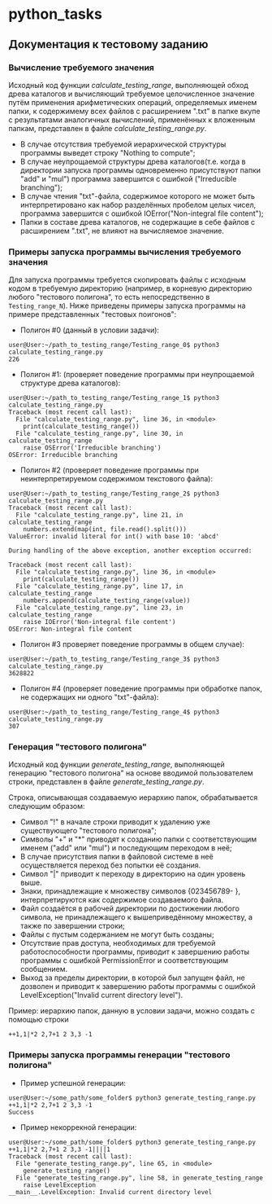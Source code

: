 # python_tasks
## Документация к тестовому заданию
### Вычисление требуемого значения
Исходный код функции *calculate_testing_range*, выполняющей обход древа каталогов и вычисляющий требуемое целочисленное значение путём применения арифметических операций, определяемых именем папки, к содержимему всех файлов с расширением ".txt" в папке вкупе с результатами аналогичных вычислений, применённых к вложенным папкам, представлен в файле *calculate_testing_range.py*.

* В случае отсутствия требуемой иерархической структуры программы выведет строку "Nothing to compute";
* В случае неупрощаемой структуры древа каталогов(т.е. когда в директории запуска программы одновременно присутствуют папки "add" и "mul") программа завершится с ошибкой ("Irreducible branching");
* В случае чтения "txt"-файла, содержимое которого не может быть интерпретировано как набор разделённых пробелом целых чисел, программа завершится с ошибкой IOError("Non-integral file content");
* Папки в составе древа каталогов, не содержащие в себе файлов с расширением ".txt", не влияют на вычисляемое значение.

### Примеры запуска программы вычисления требуемого значения
Для запуска программы требуется скопировать файлы с исходным кодом в требуемую директорию (например, в корневую директорию любого "тестового полигона", то есть непосредственно в `Testing_range_N`).
Ниже приведены примеры запуска программы на примере представленных "тестовых поигонов":
* Полигон #0 (данный в условии задачи):
```
user@User:~/path_to_testing_range/Testing_range_0$ python3 calculate_testing_range.py 
226
```
* Полигон #1: (проверяет поведение программы при неупрощаемой структуре древа каталогов):
```
user@User:~/path_to_testing_range/Testing_range_1$ python3 calculate_testing_range.py 
Traceback (most recent call last):
  File "calculate_testing_range.py", line 36, in <module>
    print(calculate_testing_range())
  File "calculate_testing_range.py", line 30, in calculate_testing_range
    raise OSError('Irreducible branching')
OSError: Irreducible branching

```
* Полигон #2 (проверяет поведение программы при неинтерпретируемом содержимом текстового файла):
```
user@User:~/path_to_testing_range/Testing_range_2$ python3 calculate_testing_range.py 
Traceback (most recent call last):
  File "calculate_testing_range.py", line 21, in calculate_testing_range
    numbers.extend(map(int, file.read().split()))
ValueError: invalid literal for int() with base 10: 'abcd'

During handling of the above exception, another exception occurred:

Traceback (most recent call last):
  File "calculate_testing_range.py", line 36, in <module>
    print(calculate_testing_range())
  File "calculate_testing_range.py", line 17, in calculate_testing_range
    numbers.append(calculate_testing_range(value))
  File "calculate_testing_range.py", line 23, in calculate_testing_range
    raise IOError('Non-integral file content')
OSError: Non-integral file content
```
* Полигон #3 проверяет поведение программы в общем случае):
```
user@User:~/path_to_testing_range/Testing_range_3$ python3 calculate_testing_range.py 
3628822
```
* Полигон #4 (проверяет поведение программы при обработке папок, не содержащих ни одного "txt"-файла):
```
user@User:~/path_to_testing_range/Testing_range_4$ python3 calculate_testing_range.py 
307
```

### Генерация "тестового полигона"
Исходный код функции *generate_testing_range*, выполняющей генерацию "тестового полигона" на основе вводимой пользователем строки, представлен в файле *generate_testing_range.py*.

Строка, описывающая создаваемую иерархию папок, обрабатывается следующим образом:
* Символ "!" в начале строки приводит к удалению уже существующего "тестового полигона";
* Символы "+" и "*" приводят к созданию папки с соответствующим именем ("add" или "mul") и последующим переходом в неё;
* В случае присутствия папки в файловой системе в неё осуществляется переход без попытки её создания.
* Символ "|" приводит к переходу в директорию на один уровень выше.
* Знаки, принадлежащие к множеству символов {023456789- }, интерпретируются как содержимое создаваемого файла.
* Файл создаётся в рабочей директории по достижении любого символа, не принадлежащего к вышеприведённому множеству, а также по завершении строки; 
* Файлы с пустым содержанием не могут быть созданы;
* Отсутствие прав доступа, необходимых для требуемой работоспособности программы, приводит к завершению работы программы с ошибкой PermissionError и соответствующим сообщением.
* Выход за пределы директории, в которой был запущен файл, не дозволен и приводит к завершению работы программы с ошибкой LevelException("Invalid current directory level").

Пример: иерархию папок, данную в условии задачи, можно создать с помощью строки
```
++1,1|*2 2,7+1 2 3,3 -1
```

### Примеры запуска программы генерации "тестового полигона"
* Пример успешной генерации:
```
user@User:~/some_path/some_folder$ python3 generate_testing_range.py 
++1,1|*2 2,7+1 2 3,3 -1
Success
```
* Пример некоррекной генерации:
```
user@User:~/some_path/some_folder$ python3 generate_testing_range.py 
++1,1|*2 2,7+1 2 3,3 -1||||1
Traceback (most recent call last):
  File "generate_testing_range.py", line 65, in <module>
    generate_testing_range()
  File "generate_testing_range.py", line 58, in generate_testing_range
    raise LevelException
__main__.LevelException: Invalid current directory level

```
